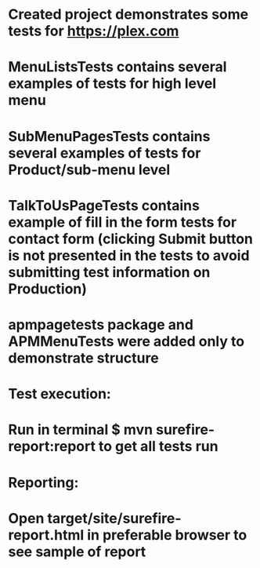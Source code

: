 # Created project demonstrates some tests for https://plex.com
# MenuListsTests contains several examples of tests for high level menu
# SubMenuPagesTests contains several examples of tests for Product/sub-menu level
# TalkToUsPageTests contains example of fill in the form tests for contact form (clicking Submit button is not presented in the tests to avoid submitting test information on Production)
# apmpagetests package and APMMenuTests were added only to demonstrate structure

# Test execution:
# Run in terminal $ mvn surefire-report:report  to get all tests run

# Reporting:
# Open target/site/surefire-report.html in preferable browser to see sample of report





